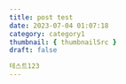 ```yaml
---
title: post test
date: 2023-07-04 01:07:18
category: category1
thumbnail: { thumbnailSrc }
draft: false

테스트123
---
```



